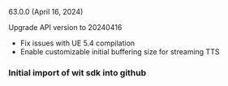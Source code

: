 63.0.0 (April 16, 2024)

Upgrade API version to 20240416
- Fix issues with UE 5.4 compilation
- Enable customizable initial buffering size for streaming TTS

### Initial import of wit sdk into github
